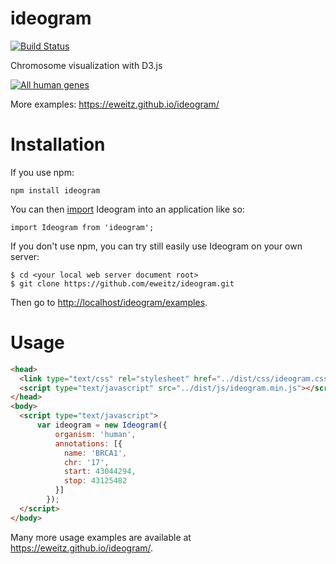 # ideogram

[![Build Status](https://travis-ci.org/eweitz/ideogram.svg?branch=master)](https://travis-ci.org/eweitz/ideogram)

Chromosome visualization with D3.js

[![All human genes](https://raw.githubusercontent.com/eweitz/ideogram/master/examples/ideogram_histogram_all_human_genes.png)](https://eweitz.github.io/ideogram/annotations_histogram.html)

More examples: https://eweitz.github.io/ideogram/

# Installation

If you use npm:
```
npm install ideogram
```

You can then [import](https://developer.mozilla.org/en-US/docs/Web/JavaScript/Reference/Statements/import) Ideogram into an application like so:
```
import Ideogram from 'ideogram';
```

If you don't use npm, you can try still easily use Ideogram on your own server:
```
$ cd <your local web server document root>
$ git clone https://github.com/eweitz/ideogram.git
```

Then go to [http://localhost/ideogram/examples](http://localhost/ideogram/examples).


# Usage
```html
<head>
  <link type="text/css" rel="stylesheet" href="../dist/css/ideogram.css">
  <script type="text/javascript" src="../dist/js/ideogram.min.js"></script>
</head>
<body>
  <script type="text/javascript">
      var ideogram = new Ideogram({
          organism: 'human',
          annotations: [{
            name: 'BRCA1',
            chr: '17',
            start: 43044294,
            stop: 43125482
          }]
        });
  </script>
</body>
```

Many more usage examples are available at https://eweitz.github.io/ideogram/.
